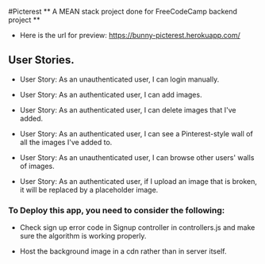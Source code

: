 #Picterest
** A MEAN stack project done for FreeCodeCamp backend project **

* Here is the url for preview: <https://bunny-picterest.herokuapp.com/>

## User Stories.

* User Story: As an unauthenticated user, I can login manually.

* User Story: As an authenticated user, I can add images.

* User Story: As an authenticated user, I can delete images that I've added.

* User Story: As an authenticated user, I can see a Pinterest-style wall of all the images I've added to.

* User Story: As an unauthenticated user, I can browse other users' walls of images.

* User Story: As an authenticated user, if I upload an image that is broken, it will be replaced by a placeholder image.


### To Deploy this app,  you need to consider the following:

* Check sign up error code in Signup controller in controllers.js and make sure the algorithm is working properly.

* Host the background image in a cdn rather than in server itself.